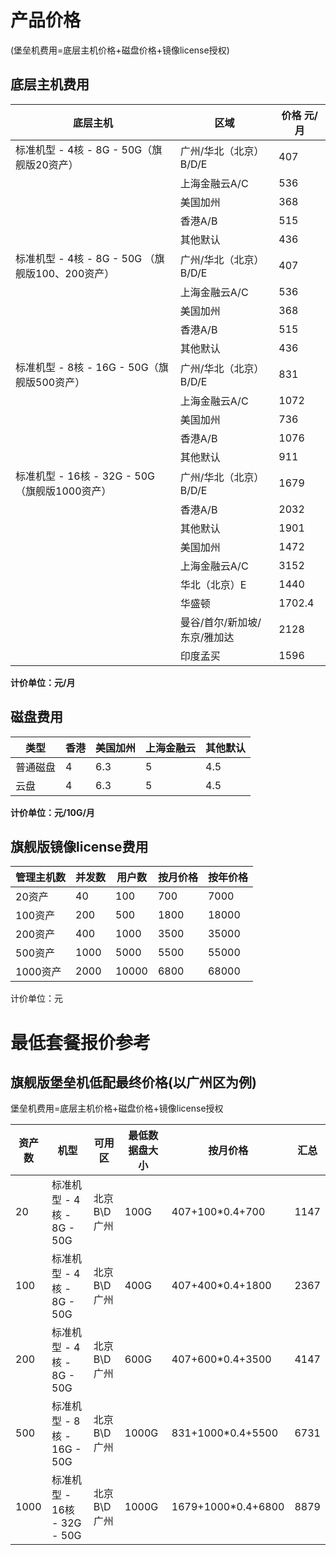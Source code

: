 

# 产品价格  
(堡垒机费用=底层主机价格+磁盘价格+镜像license授权)

## 底层主机费用

|底层主机                     | 区域              |价格 元/月    |
| ----------------------------| ---------------   | -------- |
|标准机型 - 4核 - 8G - 50G（旗舰版20资产）     |广州/华北（北京）B/D/E   |407    | 
|                               |上海金融云A/C       |536   | 
|                               | 美国加州           |368    | 
|                               | 香港A/B           |515   | 
|                               | 其他默认           |436   | 
| 标准机型 - 4核 - 8G - 50G （旗舰版100、200资产）     | 广州/华北（北京）B/D/E   |407    | 
|                               |上海金融云A/C       |536   | 
|                               | 美国加州           |368    | 
|                               | 香港A/B           |515  | 
|                               | 其他默认           |436  | 
| 标准机型 - 8核 - 16G - 50G（旗舰版500资产）      | 广州/华北（北京）B/D/E   |831    | 
|                               |上海金融云A/C       |1072   | 
|                               | 美国加州           |736    | 
|                               | 香港A/B           |1076  | 
|                               | 其他默认           |911  | 
| 标准机型 - 16核 - 32G - 50G（旗舰版1000资产）    | 广州/华北（北京）B/D/E   |1679   | 
|                               | 香港A/B           |2032   | 
|                               | 其他默认          |1901   | 
|                               |美国加州            |1472  | 
|                               |上海金融云A/C      |3152 | 
|                               | 华北（北京）E           |1440   | 
|                               |华盛顿         |1702.4   | 
|                               |曼谷/首尔/新加坡/东京/雅加达  |2128 | 
|                               |印度孟买         |1596  | 

**计价单位：元/月**

## 磁盘费用  

| 类型   | 香港 |美国加州 |上海金融云  | 其他默认 |
| ---- | --------- | ---- | ---- | --- |
| 普通磁盘 |4     |6.3 | 5 | 4.5 |
| 云盘 |4     |6.3 | 5 | 4.5 |

**计价单位：元/10G/月**

## 旗舰版镜像license费用

| 管理主机数       | 并发数  | 用户数   | 按月价格 | 按年价格  |
| ------           |  ---- | ----- | ---- | ----- |
| 20资产   | 40   | 100   | 700  | 7000  |
| 100资产  | 200  | 500   | 1800 | 18000 |
| 200资产  | 400  | 1000  | 3500 | 35000 |
| 500资产  | 1000 | 5000  | 5500 | 55000 |
| 1000资产 | 2000 | 10000 | 6800 | 68000 |

计价单位：元

# 最低套餐报价参考

## 旗舰版堡垒机低配最终价格(以广州区为例)

堡垒机费用=底层主机价格+磁盘价格+镜像license授权

| 资产数 | 机型                    | 可用区       | 最低数据盘大小 | 按月价格  | 汇总 |
| --- | --------------------- | --------- | ----- | ---- |---- |
| 20  | 标准机型 - 4核 - 8G - 50G  | 北京B\\D 广州 | 100G  | 407+100*0.4+700  |1147  |
| 100 | 标准机型 - 4核 - 8G - 50G  | 北京B\\D 广州 | 400G  | 407+400*0.4+1800 |2367  |
| 200 | 标准机型 - 4核 - 8G - 50G  | 北京B\\D 广州 | 600G  | 407+600*0.4+3500 |4147  |
| 500 | 标准机型 - 8核 - 16G - 50G | 北京B\\D 广州 | 1000G | 831+1000*0.4+5500 |6731  |
| 1000 | 标准机型 - 16核 - 32G - 50G | 北京B\\D 广州 | 1000G | 1679+1000*0.4+6800 |8879  |
